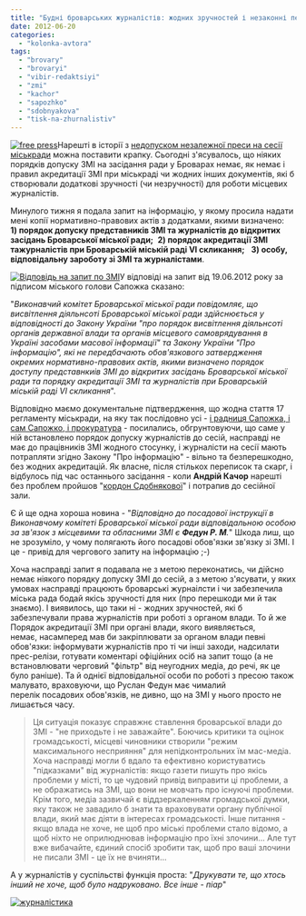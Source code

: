 ```yaml
---
title: "Будні броварських журналістів: жодних зручностей і незаконні перешкоди"
date: 2012-06-20
categories: 
  - "kolonka-avtora"
tags: 
  - "brovary"
  - "brovaryi"
  - "vibir-redaktsiyi"
  - "zmi"
  - "kachor"
  - "sapozhko"
  - "sdobnyakova"
  - "tisk-na-zhurnalistiv"
---
```


[![](https://mpz.brovary.org/wp-content/uploads/2012/06/free-press.jpg "free press")](https://mpz.brovary.org/wp-content/uploads/2012/06/free-press.jpg)Нарешті в історії з [недопуском незалежної преси на сесії міськради](https://mpz.brovary.org/nevidomi-u-formi-militsiyi-blokuyut-bro/) можна поставити крапку. Сьогодні з'ясувалось, що ніяких порядків допуску ЗМІ на засідання ради у Броварах немає, як немає і правил акредитації ЗМІ при міськраді чи жодних інших документів, які б створювали додаткові зручності (чи незручності) для роботи місцевих журналістів.

Минулого тижня я подала запит на інформацію, у якому просила надати мені копії нормативно-правових актів з додатками, якими визначено:  **1) порядок допуску представників ЗМІ та журналістів до відкритих засідань Броварської міської ради;**  **2) порядок акредитації ЗМІ тажурналістів при Броварській міській раді VI скликання;**   **3) особу, відповідальну зароботу зі ЗМІ та журналістами**.

[![](https://mpz.brovary.org/wp-content/uploads/2012/06/Vidpovid-na-zapit-po-ZMI.jpg "Відповідь на запит по ЗМІ")](https://mpz.brovary.org/wp-content/uploads/2012/06/Vidpovid-na-zapit-po-ZMI.jpg)У відповіді на запит від 19.06.2012 року за підписом міського голови Сапожка сказано:

"_Виконавчий комітет Броварської міської ради повідомляє, що висвітлення діяльнсоті Броварської міської ради здійснюється у відповідності до Закону України "про порядок висвітлення діяльнсоті органів державної влади та органів місцевого самоврядування в Україні засобами масової інформації" та Закону України "Про інформацію", які не передбачають обов'язкового затвердження окремих нормативно-правових актів, якими визначено порядок доступу представнкиів ЗМІ до відкритих засідань Броварської міської ради та порядку акредитації ЗМІ та журналістів при Броварській міській раді VI скликання_".

Відповідно маємо документальне підтвердження, що жодна стаття 17 регламенту міськради, на яку так послідовно усі - [і радниця Сапожка, і сам Сапожко, і прокуратура](https://mpz.brovary.org/chomu-u-brovarskih-zhurnalistiv-nemaye-privodu-dlya-svyata/) - посилались, обгрунтовуючи, що саме у ній встановлено порядок допуску журналістів до сесій, насправді не має до працівників ЗМІ жодного стосунку, і журналісти на сесії мають потрапляти згідно Закону "Про інформацію" - вільно та безперешкодно, без жодних акредитацій. Як власне, після стількох переписок та скарг, і відбулось під час останнього засідання - коли **Андрій Качор** нарешті без проблем пройшов "[кордон Сдобнякової](https://mpz.brovary.org/pratsivniki-vikonkomu-ne-zmogli-pereshkoditi-potrapiti-zhurnalistam-na-sesiyu-video/)" і потрапив до сесійної зали.

Є й ще одна хороша новина - "_Відповідно до посадової інструкції в Виконавчому комітеті Броварської міської ради відповідальною особою за зв'язок з місцевими та обласними ЗМІ є **Федун Р. М**._" Шкода лиш, що не зрозуміло, у чому полягають його посадові обов'язки зв'язку зі ЗМІ. І це - привід для чергового запиту на інформацію ;-)

Хоча насправді запит я подавала не з метою переконатись, чи дійсно немає ніякого порядку допуску ЗМІ до сесій, а з метою з'ясувати, у яких умовах насправді працюють броварські журнаілсти і чи забезпечила міська рада бодай якісь зручності для них (про перешкоди ми й так знаємо). І виявилось, що таки ні - жодних зручностей, які б забезпечували права журналістів при роботі з органом влади. То й же Порядок акредитації ЗМІ при органі влади, якого виявляється, немає, насамперед мав би закріплювати за органом влади певні обов'язки: інформувати журналістів про ті чи інші заходи, надсилати прес-релізи, готувати коментарі офіційних осіб на запит тощо (а не встановлювати черговий "фільтр" від неугодних медіа, до речі, як це було раніше). Та й однієї відповідальної особи по роботі з пресою також малувато, враховуючи, що Руслан Федун має чималий перелік посадових обов'язків, не дивно, що на ЗМІ у нього просто не лишається часу.

> Ця ситуація показує справжнє ставлення броварської влади до ЗМІ - "не приходьте і не заважайте". Боючись критики та оцінок громадськості, місцеві чиновники створили "режим максимального несприяння" для непідконтрольних їм мас-медіа. Хоча насправді могли б вдало та ефективно користуватись "підказками" від журналістів: якщо газети пишуть про якісь проблеми у місті, то це чудовий привід виправити ці проблеми, а не ображатись на ЗМІ, що вони не мовчать про існуючі проблеми. Крім того, медіа зазвичай є віддзеркаленням громадської думки, яку також не завадило б знати та враховувати органу публічної влади, який має діяти в інтересах громадськості. Інше питання - якщо влада не хоче, не щоб про міські проблеми стало відомо, а щоб ніхто не оприлюднював інформацію про їхні злочини... Але тут вже вибачайте, єдиний спосіб зробити так, щоб про ваші злочини не писали ЗМІ - це їх не вчиняти...

А у журналістів у суспільстві функція проста: "_Друкувати те, що хтось інший не хоче, щоб було надруковано. Все інше - піар_"

[![](https://mpz.brovary.org/wp-content/uploads/2012/06/zhurnalistika.jpg "журналістика")](https://mpz.brovary.org/wp-content/uploads/2012/06/zhurnalistika.jpg)
